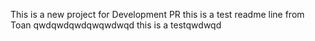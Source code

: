 This is a new project for Development PR
this is a test readme line from Toan
qwdqwdqwdqwqwdwqd
this is a testqwdwqd